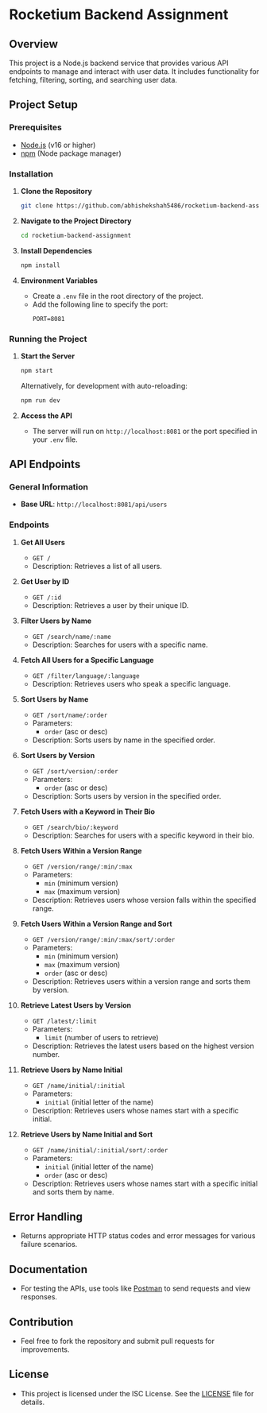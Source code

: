# Rocketium Backend Assignment

## Overview
This project is a Node.js backend service that provides various API endpoints to manage and interact with user data. It includes functionality for fetching, filtering, sorting, and searching user data. 

## Project Setup

### Prerequisites
- [Node.js](https://nodejs.org/) (v16 or higher)
- [npm](https://www.npmjs.com/) (Node package manager)

### Installation

1. **Clone the Repository**
    ```bash
    git clone https://github.com/abhishekshah5486/rocketium-backend-assignment.git
    ```

2. **Navigate to the Project Directory**
    ```bash
    cd rocketium-backend-assignment
    ```

3. **Install Dependencies**
    ```bash
    npm install
    ```

4. **Environment Variables**
   - Create a `.env` file in the root directory of the project.
   - Add the following line to specify the port:
     ```plaintext
     PORT=8081
     ```

### Running the Project

1. **Start the Server**
    ```bash
    npm start
    ```
    Alternatively, for development with auto-reloading:
    ```bash
    npm run dev
    ```

2. **Access the API**
   - The server will run on `http://localhost:8081` or the port specified in your `.env` file.

## API Endpoints

### General Information
- **Base URL**: `http://localhost:8081/api/users`

### Endpoints

1. **Get All Users**
    - `GET /`
    - Description: Retrieves a list of all users.

2. **Get User by ID**
    - `GET /:id`
    - Description: Retrieves a user by their unique ID.

3. **Filter Users by Name**
    - `GET /search/name/:name`
    - Description: Searches for users with a specific name.

4. **Fetch All Users for a Specific Language**
    - `GET /filter/language/:language`
    - Description: Retrieves users who speak a specific language.

5. **Sort Users by Name**
    - `GET /sort/name/:order`
    - Parameters:
      - `order` (asc or desc)
    - Description: Sorts users by name in the specified order.

6. **Sort Users by Version**
    - `GET /sort/version/:order`
    - Parameters:
      - `order` (asc or desc)
    - Description: Sorts users by version in the specified order.

7. **Fetch Users with a Keyword in Their Bio**
    - `GET /search/bio/:keyword`
    - Description: Searches for users with a specific keyword in their bio.

8. **Fetch Users Within a Version Range**
    - `GET /version/range/:min/:max`
    - Parameters:
      - `min` (minimum version)
      - `max` (maximum version)
    - Description: Retrieves users whose version falls within the specified range.

9. **Fetch Users Within a Version Range and Sort**
    - `GET /version/range/:min/:max/sort/:order`
    - Parameters:
      - `min` (minimum version)
      - `max` (maximum version)
      - `order` (asc or desc)
    - Description: Retrieves users within a version range and sorts them by version.

10. **Retrieve Latest Users by Version**
    - `GET /latest/:limit`
    - Parameters:
      - `limit` (number of users to retrieve)
    - Description: Retrieves the latest users based on the highest version number.

11. **Retrieve Users by Name Initial**
    - `GET /name/initial/:initial`
    - Parameters:
      - `initial` (initial letter of the name)
    - Description: Retrieves users whose names start with a specific initial.

12. **Retrieve Users by Name Initial and Sort**
    - `GET /name/initial/:initial/sort/:order`
    - Parameters:
      - `initial` (initial letter of the name)
      - `order` (asc or desc)
    - Description: Retrieves users whose names start with a specific initial and sorts them by name.

## Error Handling
- Returns appropriate HTTP status codes and error messages for various failure scenarios.

## Documentation
- For testing the APIs, use tools like [Postman](https://www.postman.com/) to send requests and view responses.

## Contribution
- Feel free to fork the repository and submit pull requests for improvements.

## License
- This project is licensed under the ISC License. See the [LICENSE](LICENSE) file for details.
